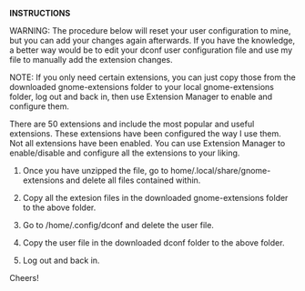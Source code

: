 

**INSTRUCTIONS**


WARNING: The procedure below will reset your user configuration to mine, but you can add your changes again afterwards. If you have the knowledge, a better way would be to edit your dconf user configuration file and use my file to manually add the extension changes.


NOTE: If you only need certain extensions, you can just copy those from the downloaded gnome-extensions folder to your local gnome-extensions folder, log out and back in, then use Extension Manager to enable and configure them.


There are 50 extensions and include the most popular and useful extensions. These extensions have been configured the way I use them. Not all extensions have been enabled. You can use Extension Manager to enable/disable and configure all the extensions to your liking.



1. Once you have unzipped the file, go to home/.local/share/gnome-extensions and delete all files contained within.

2. Copy all the extesion files in the downloaded gnome-extensions folder to the above folder.

3. Go to /home/.config/dconf and delete the user file.

4. Copy the user file in the downloaded dconf folder to the above folder.

5. Log out and back in.



Cheers! 
